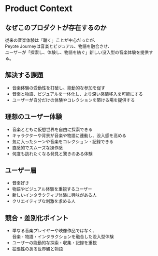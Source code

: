 # Product Context

## なぜこのプロダクトが存在するのか
従来の音楽体験は「聴く」ことが中心だったが、  
Peyote Journeyは音楽とビジュアル、物語を融合させ、  
ユーザーが「探索し、体験し、物語を紡ぐ」新しい没入型の音楽体験を提供する。

## 解決する課題
- 音楽体験の受動性を打破し、能動的な参加を促す
- 音楽と物語、ビジュアルを一体化し、より深い感情移入を可能にする
- ユーザーが自分だけの体験やコレクションを築ける場を提供する

## 理想のユーザー体験
- 音楽とともに仮想世界を自由に探索できる
- キャラクターや背景が音楽や物語に連動し、没入感を高める
- 気に入ったシーンや音楽をコレクション・記録できる
- 直感的でスムーズな操作感
- 何度も訪れたくなる発見と驚きのある体験

## ユーザー層
- 音楽好き
- 物語やビジュアル体験を重視するユーザー
- 新しいインタラクティブ体験に興味がある人
- クリエイティブな刺激を求める人

## 競合・差別化ポイント
- 単なる音楽プレイヤーや映像作品ではなく、  
  音楽・物語・インタラクションを融合した没入型体験
- ユーザーの能動的な探索・収集・記録を重視
- 拡張性のある世界観と物語
